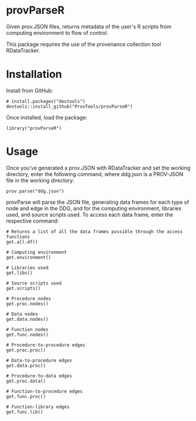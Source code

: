 # provParseR
Given prov.JSON files, returns metadata of the user's R scripts from computing environment to flow of control.

This package requires the use of the provenance collection tool RDataTracker.


# Installation
Install from GitHub:
```{r}
# install.packages("devtools")
devtools::install_github("ProvTools/provParseR")
```
Once installed, load the package:
```{r}
library("provParseR")
```


# Usage
Once you've generated a prov.JSON with RDataTracker and set the working directory, enter the following command, where ddg.json is a PROV-JSON file in the working directory:
```{r}
prov.parse("ddg.json")
```
provParse will parse the JSON file, generating data frames for each type of node and edge in the DDG, and for the computing environment, libraries used, and source scripts used. To access each data frame, enter the respective command:

```{r}
# Returns a list of all the data frames possible through the access functions
get.all.df()

# Computing environment
get.environment()

# Libraries used
get.libs()

# Source scripts used
get.scripts()

# Procedure nodes
get.proc.nodes()

# Data nodes
get.data.nodes()

# Function nodes
get.func.nodes()

# Procedure-to-procedure edges
get.proc.proc()

# Data-to-procedure edges
get.data.proc()

# Procedure-to-data edges
get.proc.data()

# Function-to-procedure edges
get.func.proc()

# Function-library edges
get.func.lib()
```
